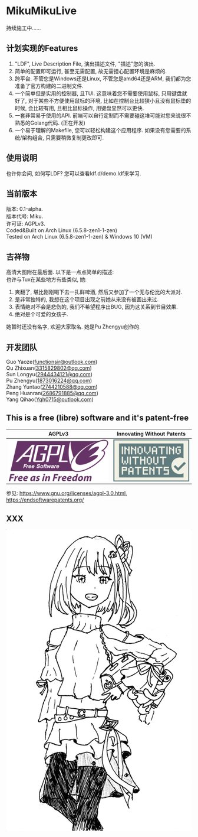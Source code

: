 <!--
 * @Author: Guo Yaoze, Qu Zhixuan, Sun Longyu, Pu Zhengyu, Zhang Yuntao, Peng Huanran, Yang Qihao
 * @License: AGPLv3
 * @Date: 2023-10-19 20:37:06
 * @LastEditTime: 2023-10-23 11:39:43
 * @Description: README
 * @FilePath: /MikuMikuLive/README.md
-->
# MikuMikuLive

持续施工中……

## 计划实现的Features

1. "LDF", Live Description File, 演出描述文件, "描述"您的演出.
2. 简单的配置即可运行, 甚至无需配置, 故无需担心配置环境是麻烦的.
3. 跨平台. 不管您是Windows还是Linux, 不管您是amd64还是ARM, 我们都为您准备了官方构建的二进制文件.
4. 一个简单但是实用的控制器, 且TUI. 这意味着您不需要使用鼠标, 只用键盘就好了, 对于某些不方便使用鼠标的环境, 比如在控制台比较狭小且没有鼠标垫的时候, 会比较有用, 且相比鼠标操作, 用键盘显然可以更快.
5. 一套非常易于使用的API. 前端可以自行定制而不需要碰这堆可能对您来说很不熟悉的Golang代码. (正在开发)
6. 一个易于理解的Makefile, 您可以轻松构建这个应用程序. 如果没有您需要的系统/架构组合, 只需要稍微复制更改即可.

## 使用说明

也许你会问, 如何写LDF? 您可以查看ldf.d/demo.ldf来学习.

## 当前版本

版本: 0.1-alpha.  
版本代号: Miku.  
许可证: AGPLv3.  
Coded&Built on Arch Linux (6.5.8-zen1-1-zen)  
Tested on Arch Linux (6.5.8-zen1-1-zen) & Windows 10 (VM)  

## 吉祥物

高清大图附在最后面.
以下是一点点简单的描述:  
也许与Tux在某些地方有些类似, 她:

1. 爽翻了, 堪比刚刚喝下去一扎鲜啤酒, 然后又参加了一个无与伦比的大派对.
2. 是非常独特的, 我想在这个项目出现之前她从来没有被画出来过.
3. 表情绝对不会是悲伤的, 我们不希望程序出BUG, 因为这关系到节目效果.
4. 绝对是个可爱的女孩子.

她暂时还没有名字, 欢迎大家取名.
她是Pu Zhengyu创作的.

## 开发团队

Guo Yaoze(<functionsir@outlook.com>)  
Qu Zhixuan(<3315829802@qq.com>)  
Sun Longyu(<2944434121@qq.com>)  
Pu Zhengyu(<1873016224@qq.com>)  
Zhang Yuntao(<2744210588@qq.com>)  
Peng Huanran(<2686791885@qq.com>)  
Yang Qihao(<Yqh0715@outlook.com>)  

## This is a free (libre) software and it's patent-free

|               AGPLv3                |              Innovating Without Patents              |
|-------------------------------------|------------------------------------------------------|
|![agpl_v3](media.d/agpl-v3.png)      |![patent_free](media.d/innovating-without-patents.png)|

参见: <https://www.gnu.org/licenses/agpl-3.0.html>, <https://endsoftwarepatents.org/>

## XXX

![a_cute_girl](media.d/xxx.png)

